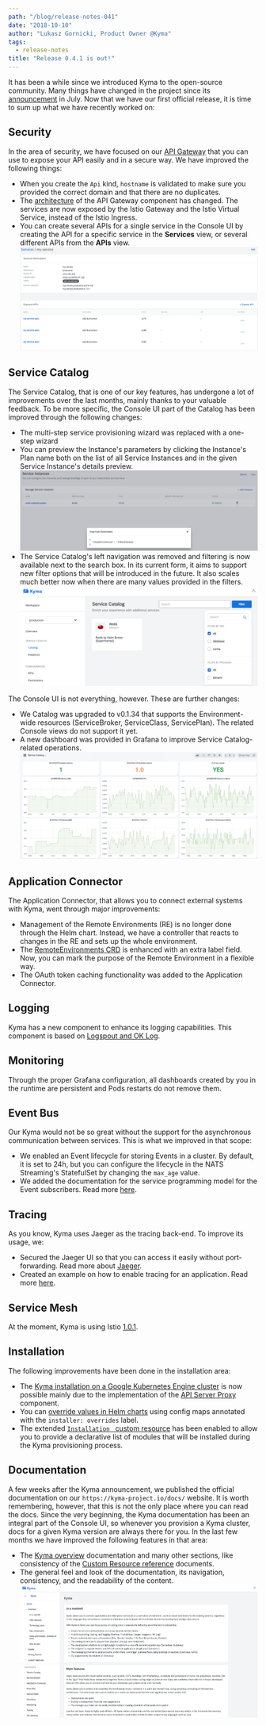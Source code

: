 ```yaml
---
path: "/blog/release-notes-041"
date: "2018-10-10"
author: "Lukasz Gornicki, Product Owner @Kyma"
tags:
  - release-notes
title: "Release 0.4.1 is out!"
---
```


 It has been a while since we introduced Kyma to the open-source community. Many things have changed in the project since its [announcement](/blog/introducing-project-kyma) in July.
Now that we have our first official release, it is time to sum up what we have recently worked on:

## Security

In the area of security, we have focused on our [API Gateway](/docs/latest/components/api-gateway) that you can use to expose your API easily and in a secure way. We have improved the following things:
* When you create the `Api` kind, `hostname` is validated to make sure you provided the correct domain and that there are no duplicates.
* The [architecture](/docs/latest/components/api-gateway#architecture-architecture) of the API Gateway component has changed. The services are now exposed by the Istio Gateway and the Istio Virtual Service, instead of the Istio Ingress.
* You can create several APIs for a single service in the Console UI by creating the API for a specific service in the **Services** view, or several different APIs from the **APIs** view.
![](./assets/multi-api.png)


## Service Catalog

The Service Catalog, that is one of our key features, has undergone a lot of improvements over the last months, mainly thanks to your valuable feedback. To be more specific, the Console UI part of the Catalog has been improved through the following changes:
- The multi-step service provisioning wizard was replaced with a one-step wizard
- You can preview the Instance's parameters by clicking the Instance's Plan name both on the list of all Service Instances and in the given Service Instance's details preview.
![](./assets/instance_params.png)
- The Service Catalog's left navigation was removed and filtering is now available next to the search box. In its current form, it aims to support new filter options that will be introduced in the future. It also scales much better now when there are many values provided in the filters.
![](./assets/filter.png)

The Console UI is not everything, however. These are further changes:
- We Catalog was upgraded to v0.1.34 that supports the Environment-wide resources (ServiceBroker, ServiceClass, ServicePlan). The related Console views do not support it yet.
- A new dashboard was provided in Grafana to improve Service Catalog-related operations.
![](./assets/sc_grafana_dashboard.png)

## Application Connector

The Application Connector, that allows you to connect external systems with Kyma, went through major improvements:
- Management of the Remote Environments (RE) is no longer done through the Helm chart. Instead, we have a controller that reacts to changes in the RE and sets up the whole environment.
- The [RemoteEnvironments CRD](/docs/latest/components/application-connector#custom-resource-remoteenvironment) is enhanced with an extra label field. Now, you can mark the purpose of the Remote Environment in a flexible way.
- The OAuth token caching functionality was added to the Application Connector.

## Logging

Kyma has a new component to enhance its logging capabilities. This component is based on [Logspout and OK Log](/docs/latest/components/logging).

## Monitoring

Through the proper Grafana configuration, all dashboards created by you in the runtime are persistent and Pods restarts do not remove them.

## Event Bus

Our Kyma would not be so great without the support for the asynchronous communication between services. This is what we improved in that scope:
- We enabled an Event lifecycle for storing Events in a cluster. By default, it is set to 24h, but you can configure the lifecycle in the NATS Streaming's StatefulSet by changing the `max_age` value.
- We added the documentation for the service programming model for the Event subscribers. Read more [here](/docs/latest/components/event-bus#details-service-programming-model).

## Tracing

As you know, Kyma uses Jaeger as the tracing back-end. To improve its usage, we:
- Secured the Jaeger UI so that you can access it easily without port-forwarding. Read more about [Jaeger](/docs/latest/components/tracing#overview-overview).
- Created an example on how to enable tracing for an application. Read more [here](https://github.com/kyma-project/examples/tree/master/example-tracing).

## Service Mesh

At the moment, Kyma is using Istio [1.0.1](https://istio.io/about/notes/1.0.1/).

## Installation

The following improvements have been done in the installation area:
- The [Kyma installation on a Google Kubernetes Engine cluster](/docs/latest/root/kyma#getting-started-install-kyma-on-a-gke-cluster) is now possible mainly due to the implementation of the [API Server Proxy](https://github.com/kyma-project/kyma/blob/master/components/apiserver-proxy/README.md) component.
- You can [override values in Helm charts](/docs/latest/root/kyma#getting-started-helm-overrides-for-kyma-installation) using config maps annotated with the `installer: overrides` label.
- The extended [`Installation ` custom resource](/docs/latest/root/kyma#custom-resource-installation) has been enabled to allow you to provide a declarative list of modules that will be installed during the Kyma provisioning process.

## Documentation

A few weeks after the Kyma announcement, we published the official documentation on our `https://kyma-project.io/docs/` website. It is worth remembering, however, that this is not the only place where you can read the docs. Since the very beginning, the Kyma documentation has been an integral part of the Console UI, so whenever you provision a Kyma cluster, docs for a given Kyma version are always there for you. In the last few months we have improved the following features in that area:
- The [Kyma overview](/docs/latest/root/kyma#overview-overview) documentation and many other sections, like consistency of the [Custom Resource reference](/docs/latest/components/service-catalog#custom-resource-custom-resource) documents.
- The general feel and look of the documentation, its navigation, consistency, and the readability of the content.
![](./assets/docs-ui.png)
